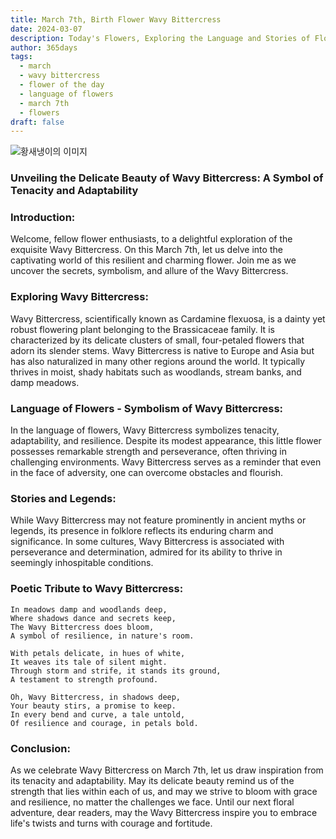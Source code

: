 ```yaml
---
title: March 7th, Birth Flower Wavy Bittercress
date: 2024-03-07
description: Today's Flowers, Exploring the Language and Stories of Flowers Wavy Bittercress
author: 365days
tags:
  - march
  - wavy bittercress
  - flower of the day
  - language of flowers
  - march 7th
  - flowers
draft: false
---
```


![황새냉이의 이미지](https://cdn.pixabay.com/photo/2020/05/16/20/52/forest-cress-5179218_1280.jpg#center)

### Unveiling the Delicate Beauty of Wavy Bittercress: A Symbol of Tenacity and Adaptability

### Introduction:

Welcome, fellow flower enthusiasts, to a delightful exploration of the exquisite Wavy Bittercress. On this March 7th, let us delve into the captivating world of this resilient and charming flower. Join me as we uncover the secrets, symbolism, and allure of the Wavy Bittercress.

### Exploring Wavy Bittercress:

Wavy Bittercress, scientifically known as Cardamine flexuosa, is a dainty yet robust flowering plant belonging to the Brassicaceae family. It is characterized by its delicate clusters of small, four-petaled flowers that adorn its slender stems. Wavy Bittercress is native to Europe and Asia but has also naturalized in many other regions around the world. It typically thrives in moist, shady habitats such as woodlands, stream banks, and damp meadows.

### Language of Flowers - Symbolism of Wavy Bittercress:

In the language of flowers, Wavy Bittercress symbolizes tenacity, adaptability, and resilience. Despite its modest appearance, this little flower possesses remarkable strength and perseverance, often thriving in challenging environments. Wavy Bittercress serves as a reminder that even in the face of adversity, one can overcome obstacles and flourish.

### Stories and Legends:

While Wavy Bittercress may not feature prominently in ancient myths or legends, its presence in folklore reflects its enduring charm and significance. In some cultures, Wavy Bittercress is associated with perseverance and determination, admired for its ability to thrive in seemingly inhospitable conditions.

### Poetic Tribute to Wavy Bittercress:

```plaintext
In meadows damp and woodlands deep,
Where shadows dance and secrets keep,
The Wavy Bittercress does bloom,
A symbol of resilience, in nature's room.

With petals delicate, in hues of white,
It weaves its tale of silent might.
Through storm and strife, it stands its ground,
A testament to strength profound.

Oh, Wavy Bittercress, in shadows deep,
Your beauty stirs, a promise to keep.
In every bend and curve, a tale untold,
Of resilience and courage, in petals bold.
```

### Conclusion:

As we celebrate Wavy Bittercress on March 7th, let us draw inspiration from its tenacity and adaptability. May its delicate beauty remind us of the strength that lies within each of us, and may we strive to bloom with grace and resilience, no matter the challenges we face. Until our next floral adventure, dear readers, may the Wavy Bittercress inspire you to embrace life's twists and turns with courage and fortitude.